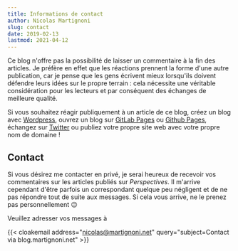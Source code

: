 ```yaml
---
title: Informations de contact
author: Nicolas Martignoni
slug: contact
date: 2019-02-13
lastmod: 2021-04-12
---
```


Ce blog n'offre pas la possibilité de laisser un commentaire à la fin des articles. Je préfère en effet que les réactions prennent la forme d'une autre publication, car je pense que les gens écrivent mieux lorsqu'ils doivent défendre leurs idées sur le propre terrain : cela nécessite une véritable considération pour les lecteurs et par conséquent des échanges de meilleure qualité.

Si vous souhaitez réagir publiquement à un article de ce blog, créez un blog avec [Wordpress][wp], ouvrez un blog sur [GitLab Pages][gitlab] ou [Github Pages][github], échangez sur [Twitter][twitter] ou publiez votre propre site web avec votre propre nom de domaine !

## Contact

Si vous désirez me contacter en privé, je serai heureux de recevoir vos commentaires sur les articles publiés sur _Perspectives_. Il m'arrive cependant d'être parfois un correspondant quelque peu négligent et de ne pas répondre tout de suite aux messages. Si cela vous arrive, ne le prenez pas personnellement 😉

Veuillez adresser vos messages à

{{< cloakemail address="nicolas@martignoni.net" query="subject=Contact via blog.martignoni.net" >}}

 [wp]: https://wordpress.com/
 [gitlab]: https://about.gitlab.com/stages-devops-lifecycle/pages/
 [github]: https://pages.github.com/
 [twitter]: https://twitter.com/nmartignoni

<!--more-->
